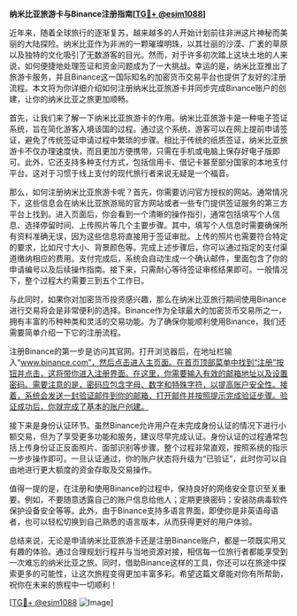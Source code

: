 **纳米比亚旅游卡与Binance注册指南[[TG💪+ @esim1088](https://t.me/s/esim1088)]**

近年来，随着全球旅行的逐渐复苏，越来越多的人开始计划前往非洲这片神秘而美丽的大陆探险。纳米比亚作为非洲的一颗璀璨明珠，以其壮丽的沙漠、广袤的草原以及独特的文化吸引了无数游客的目光。然而，对于许多初次踏上这块土地的人来说，如何便捷地处理签证和资金问题成为了一大挑战。幸运的是，纳米比亚推出了旅游卡服务，并且Binance这一国际知名的加密货币交易平台也提供了友好的注册流程。本文将为你详细介绍如何注册纳米比亚旅游卡并同步完成Binance账户的创建，让你的纳米比亚之旅更加顺畅。

首先，让我们来了解一下纳米比亚旅游卡的作用。纳米比亚旅游卡是一种电子签证系统，旨在简化游客入境该国的过程。通过这个系统，游客可以在网上提前申请签证，避免了传统签证申请过程中繁琐的步骤。相比于传统的纸质签证，纳米比亚旅游卡不仅办理速度快，而且更加方便携带，只需在手机或电脑上保存好电子版即可。此外，它还支持多种支付方式，包括信用卡、借记卡甚至部分国家的本地支付平台。这对于习惯于线上支付的现代旅行者来说无疑是一个福音。

那么，如何注册纳米比亚旅游卡呢？首先，你需要访问官方授权的网站。通常情况下，这些信息会在纳米比亚旅游局的官方网站或者一些专门提供签证服务的第三方平台上找到。进入页面后，你会看到一个清晰的操作指引，通常包括填写个人信息、选择停留时间、上传照片等几个主要步骤。其中，填写个人信息时需要确保所有资料准确无误，因为这些信息将直接用于签证审批。上传的照片也需要符合特定的要求，比如尺寸大小、背景颜色等。完成上述步骤后，你可以通过指定的支付渠道缴纳相应的费用。支付完成后，系统会自动生成一个确认邮件，里面包含了你的申请编号以及后续操作指南。接下来，只需耐心等待签证审核结果即可。一般情况下，整个过程大约需要三到五个工作日。

与此同时，如果你对加密货币投资感兴趣，那么在纳米比亚旅行期间使用Binance进行交易将会是非常便利的选择。Binance作为全球最大的加密货币交易所之一，拥有丰富的币种种类和灵活的交易功能。为了确保你能顺利使用Binance，我们还需要简单介绍一下它的注册流程。

注册Binance的第一步是访问其官网。打开浏览器后，在地址栏输入“www.binance.com”，然后点击进入主页面。在首页顶部菜单中找到“注册”按钮并点击，这将带你进入注册界面。在这里，你需要输入有效的邮箱地址以及设置密码。需要注意的是，密码应包含字母、数字和特殊字符，以提高账户安全性。接着，系统会发送一封验证邮件到你的邮箱，打开邮件并按照提示完成验证步骤。验证成功后，你就完成了基本的账户创建。

接下来是身份认证环节。虽然Binance允许用户在未完成身份认证的情况下进行小额交易，但为了享受更多功能和服务，建议尽早完成认证。身份认证的过程通常包括上传身份证正反面照片、面部识别等步骤。整个过程非常直观，按照系统的指示一步步操作即可。一旦认证通过，你的账户状态将升级为“已验证”，此时你可以自由地进行更大额度的资金存取及交易操作。

值得一提的是，在注册和使用Binance的过程中，保持良好的网络安全意识至关重要。例如，不要随意透露自己的账户信息给他人；定期更换密码；安装防病毒软件保护设备安全等等。此外，由于Binance支持多语言界面，即使你是非英语母语者，也可以轻松切换到自己熟悉的语言版本，从而获得更好的用户体验。

总结来说，无论是申请纳米比亚旅游卡还是注册Binance账户，都是一项既实用又有趣的体验。通过合理规划行程并与当地资源对接，相信每一位旅行者都能享受到一次难忘的纳米比亚之旅。同时，借助Binance这样的工具，你还可以在旅途中探索更多的可能性，让这次旅程变得更加丰富多彩。希望这篇文章能对你有所帮助，祝你在未来的旅程中一切顺利！

[[TG💪+ @esim1088](https://t.me/s/esim1088) ![Image](https://i.postimg.cc/4NQfJmqS/Snipaste-2025-05-13-00-14-12.png)]